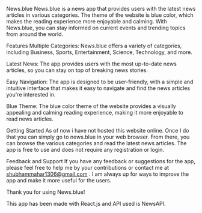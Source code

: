 News.blue
News.blue is a news app that provides users with the latest news articles in various categories. The theme of the website is blue color, which makes the reading experience more enjoyable and calming. With News.blue, you can stay informed on current events and trending topics from around the world.

Features
Multiple Categories: News.blue offers a variety of categories, including Business, Sports, Entertainment, Science, Technology, and more.

Latest News: The app provides users with the most up-to-date news articles, so you can stay on top of breaking news stories.

Easy Navigation: The app is designed to be user-friendly, with a simple and intuitive interface that makes it easy to navigate and find the news articles you're interested in.

Blue Theme: The blue color theme of the website provides a visually appealing and calming reading experience, making it more enjoyable to read news articles.

Getting Started
As of now i have not hosted this website online. Once I do that you can simply go to news.blue in your web browser. From there, you can browse the various categories and read the latest news articles. The app is free to use and does not require any registration or login.

Feedback and Support
If you have any feedback or suggestions for the app, please feel free to help me by your contributions or contact me at shubhammahar1306@gmail.com . I am always up for ways to improve the app and make it more useful for the users.

Thank you for using News.blue!

This app has been made with React.js and API used is NewsAPI.

